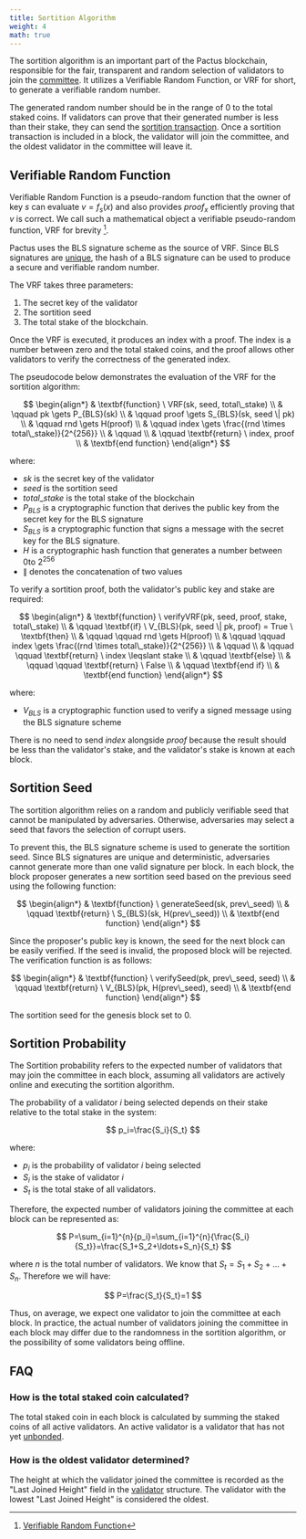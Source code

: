 ```yaml
---
title: Sortition Algorithm
weight: 4
math: true
---
```


The sortition algorithm is an important part of the Pactus blockchain, responsible for the fair, transparent
and random selection of validators to join the [committee](/docs/consensus/committee/).
It utilizes a Verifiable Random Function, or VRF for short, to generate a verifiable random number.

The generated random number should be in the range of 0 to the total staked coins.
If validators can prove that their generated number is less than their stake,
they can send the [sortition transaction](/docs/transaction/sortition/).
Once a sortition transaction is included in a block, the validator will join the committee,
and the oldest validator in the committee will leave it.

## Verifiable Random Function

Verifiable Random Function is a pseudo-random function that the owner of key $s$ can evaluate $v = f_s(x)$ and also provides
$proof_{x}$ efficiently proving that $v$ is correct. We call such a mathematical
object a verifiable pseudo-random function, VRF for brevity [^first].

Pactus uses the BLS signature scheme as the source of VRF.
Since BLS signatures are [unique](/docs/blockchain/cryptography/#non-malleability),
the hash of a BLS signature can be used to produce a secure and verifiable random number.

The VRF takes three parameters:

1. The secret key of the validator
2. The sortition seed
3. The total stake of the blockchain.

Once the VRF is executed, it produces an index with a proof.
The index is a number between zero and the total staked coins, and the proof allows other validators to verify the correctness
of the generated index.

The pseudocode below demonstrates the evaluation of the VRF for the sortition algorithm:

$$
\begin{align*}
& \textbf{function} \ VRF(sk, seed, total\_stake) \\
& \qquad pk \gets P_{BLS}(sk) \\
& \qquad proof \gets S_{BLS}(sk, seed \| pk) \\
& \qquad rnd \gets H(proof) \\
& \qquad index \gets \frac{(rnd \times total\_stake)}{2^{256}} \\
& \qquad \\
& \qquad \textbf{return} \ index, proof \\
& \textbf{end function}
\end{align*}
$$

where:

- $sk$ is the secret key of the validator
- $seed$ is the sortition seed
- $total\_stake$ is the total stake of the blockchain
- $P_{BLS}$ is a cryptographic function that derives the public key from the secret key for the BLS signature
- $S_{BLS}$ is a cryptographic function that signs a message with the secret key for the BLS signature.
- $H$ is a cryptographic hash function that generates a number between $0$to $2 ^{256}$
- $\|$ denotes the concatenation of two values

To verify a sortition proof, both the validator's public key and stake are required:

$$
\begin{align*}
& \textbf{function} \ verifyVRF(pk, seed, proof, stake, total\_stake) \\
& \qquad \textbf{if} \ V_{BLS}(pk, seed \| pk, proof) = True \ \textbf{then} \\
& \qquad \qquad rnd \gets H(proof) \\
& \qquad \qquad index \gets \frac{(rnd \times total\_stake)}{2^{256}} \\
& \qquad \\
& \qquad  \qquad \textbf{return} \ index \leqslant stake \\
& \qquad  \textbf{else} \\
& \qquad  \qquad \textbf{return} \ False \\
& \qquad  \textbf{end if} \\
& \textbf{end function}
\end{align*}
$$

where:

- $V_{BLS}$ is a cryptographic function used to verify a signed message using the BLS signature scheme

There is no need to send $index$ alongside $proof$ because the
result should be less than the validator's stake, and the validator's stake is known at each block.

## Sortition Seed

The sortition algorithm relies on a random and publicly verifiable seed that cannot be manipulated by adversaries.
Otherwise, adversaries may select a seed that favors the selection of corrupt users.

To prevent this, the BLS signature scheme is used to generate the sortition seed.
Since BLS signatures are unique and deterministic, adversaries cannot generate more than one valid signature per block.
In each block, the block proposer generates a new sortition seed based on the previous seed using the following function:

$$
\begin{align*}
& \textbf{function} \ generateSeed(sk, prev\_seed) \\
& \qquad \textbf{return} \ S_{BLS}(sk, H(prev\_seed)) \\
& \textbf{end function}
\end{align*}
$$

Since the proposer's public key is known, the seed for the next block can be easily verified.
If the seed is invalid, the proposed block will be rejected.
The verification function is as follows:

$$
\begin{align*}
& \textbf{function} \ verifySeed(pk, prev\_seed, seed) \\
& \qquad \textbf{return} \ V_{BLS}(pk, H(prev\_seed), seed) \\
& \textbf{end function}
\end{align*}
$$

The sortition seed for the genesis block set to 0.

## Sortition Probability

The Sortition probability refers to the expected number of validators that may join the committee in each block,
assuming all validators are actively online and executing the sortition algorithm.

The probability of a validator $i$ being selected depends on their stake relative to the total stake in the system:

$$
p_i=\frac{S_i}{S_t}
$$

where:

- $p_i$ is the probability of validator $i$ being selected
- $S_i$​ is the stake of validator $i$
- $S_t$​ is the total stake of all validators.

Therefore, the expected number of validators joining the committee at each block can be represented as:

$$
P=\sum_{i=1}^{n}{p_i}=\sum_{i=1}^{n}{\frac{S_i}{S_t}}=\frac{S_1+S_2+\ldots+S_n}{S_t}
$$

where $n$ is the total number of validators. We know that $S_t={S_1+S_2+\ldots+S_n}$. Therefore we will have:

$$
P=\frac{S_t}{S_t}=1
$$

Thus, on average, we expect one validator to join the committee at each block.
In practice, the actual number of validators joining the committee in each block
may differ due to the randomness in the sortition algorithm, or the possibility of some validators being offline.

## FAQ

### How is the total staked coin calculated?

The total staked coin in each block is calculated by summing the staked coins of all active validators.
An active validator is a validator that has not yet [unbonded](/docs/transaction/unbond/).

### How is the oldest validator determined?

The height at which the validator joined the committee is recorded as the "Last Joined Height" field in
the [validator](/docs/blockchain/validator/) structure.
The validator with the lowest "Last Joined Height" is considered the oldest.

[^first]: [Verifiable Random Function](https://people.csail.mit.edu/silvio/Selected%20Scientific%20Papers/Pseudo%20Randomness/Verifiable_Random_Functions.pdf)
